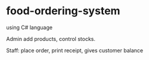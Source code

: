 # food-ordering-system
using C# language

Admin add products, control stocks.

Staff: place order, print receipt, gives customer balance
